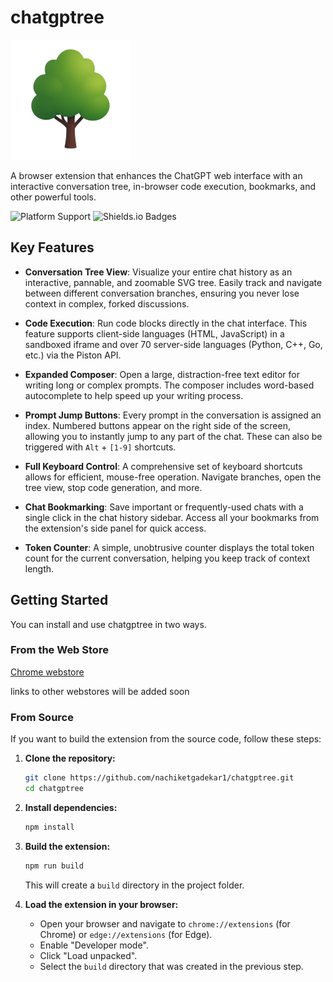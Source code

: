 # chatgptree
![Logo512](public/logo192.png)

A browser extension that enhances the ChatGPT web interface with an interactive conversation tree, in-browser code execution, bookmarks, and other powerful tools.

![Platform Support](https://img.shields.io/badge/platform-Chromium--Based%20Browsers-brightgreen)
![Shields.io Badges](https://img.shields.io/badge/license-MIT-lightgrey)


## Key Features

-   **Conversation Tree View**: Visualize your entire chat history as an interactive, pannable, and zoomable SVG tree. Easily track and navigate between different conversation branches, ensuring you never lose context in complex, forked discussions.

-   **Code Execution**: Run code blocks directly in the chat interface. This feature supports client-side languages (HTML, JavaScript) in a sandboxed iframe and over 70 server-side languages (Python, C++, Go, etc.) via the Piston API.

-   **Expanded Composer**: Open a large, distraction-free text editor for writing long or complex prompts. The composer includes word-based autocomplete to help speed up your writing process.

-   **Prompt Jump Buttons**: Every prompt in the conversation is assigned an index. Numbered buttons appear on the right side of the screen, allowing you to instantly jump to any part of the chat. These can also be triggered with `Alt` + `[1-9]` shortcuts.

-   **Full Keyboard Control**: A comprehensive set of keyboard shortcuts allows for efficient, mouse-free operation. Navigate branches, open the tree view, stop code generation, and more.

-   **Chat Bookmarking**: Save important or frequently-used chats with a single click in the chat history sidebar. Access all your bookmarks from the extension's side panel for quick access.

-   **Token Counter**: A simple, unobtrusive counter displays the total token count for the current conversation, helping you keep track of context length.


## Getting Started

You can install and use chatgptree in two ways.

### From the Web Store

[Chrome webstore](https://chromewebstore.google.com/detail/chatgptree-chatgpt-extens/glenkdfagnflbgfiahdiemgepfloeacp)

links to other webstores will be added soon

### From Source 

If you want to build the extension from the source code, follow these steps:

1.  **Clone the repository:**
    ```bash
    git clone https://github.com/nachiketgadekar1/chatgptree.git
    cd chatgptree
    ```
2.  **Install dependencies:**
    ```bash
    npm install
    ```
3.  **Build the extension:**
    ```bash
    npm run build
    ```
    This will create a `build` directory in the project folder.

4.  **Load the extension in your browser:**
    -   Open your browser and navigate to `chrome://extensions` (for Chrome) or `edge://extensions` (for Edge).
    -   Enable "Developer mode".
    -   Click "Load unpacked".
    -   Select the `build` directory that was created in the previous step.

